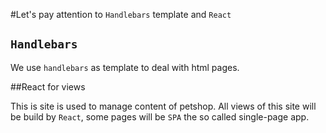 #Let's pay attention to `Handlebars` template and `React`

## `Handlebars`
We use `handlebars` as template to deal with html pages.

##React for views

This is site is used to manage content of petshop. All views of this site will be build by `React`, some pages will be `SPA` the so called single-page app.
